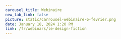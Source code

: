 ```yaml
---
carousel_title: Webinaire
new_tab_link: false
picture: static/carrousel-webinaire-6-fevrier.png
date: January 18, 2024 1:20 PM
link: /fr/webinars/le-design-fiction
---
```


